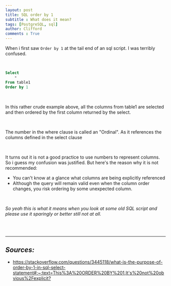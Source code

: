 ```yaml
---
layout: post
title: SQL order by 1
subtitle : What does it mean? 
tags: [PostgreSQL, sql]
author: Clifford
comments : True
---
```



When i first saw `Order by 1` at the tail end of an sql script. I was terribly confused.

<br>

```sql
Select 
    *
From table1
Order by 1
```

<br>

In this rather crude example above, all the columns from table1 are selected and then ordered by the first column returned by the select.

<br>

The number in the where clause is called an "Ordinal". As it references the columns defined in the select clause 

<br>

It turns out it is not a good practice to use numbers to represent columns. So i guess my confusion was justified. But here's the reason why it is not recommended:
- You can't know at a glance what columns are being explicitly referenced
- Although the query will remain valid even when the column order changes, you risk ordering by some unexpected column.

<br>

_So yeah this is what it means when you look at some old SQL script and please use it sparingly or better still not at all._

<br>
<br>

<hr>

## _Sources:_
- <https://stackoverflow.com/questions/3445118/what-is-the-purpose-of-order-by-1-in-sql-select-statement#:~:text=This%3A%20ORDER%20BY%201,It's%20not%20obvious%2Fexplicit?>